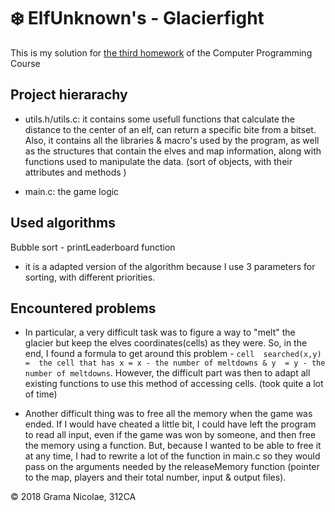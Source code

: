 # ❄️ ElfUnknown's - Glacierfight

This is my solution for [the third homework](https://ocw.cs.pub.ro/courses/programare/teme_2018/tema3_2018_ca) of the Computer Programming Course

## Project hierarachy
- utils.h/utils.c:  it contains some usefull functions that calculate 
the distance to the center of an elf, can return a specific bite from 
a bitset. Also, it contains all the libraries & macro's used by the
program, as well as the structures that contain the elves and map 
information, along with functions used to manipulate the data. 
(sort of objects, with their attributes and methods )


- main.c: the game logic

## Used algorithms

Bubble sort - printLeaderboard function
- it is a adapted version of the algorithm because I use 3 parameters for
sorting, with different priorities.


## Encountered problems

- In particular, a very difficult task was to figure a way to "melt" 
the glacier but keep the elves coordinates(cells) as they were. 
So, in the end, I found a formula to get around this problem - `cell 
searched(x,y) =  the cell that has x = x - the number of meltdowns & y 
= y - the number of meltdowns`. However, the difficult part was then
to adapt all existing functions to use this method of accessing cells.
(took quite a lot of time)

- Another difficult thing was to free all the memory when the game was ended.
If I would have cheated a little bit, I could have left the program to read
all input, even if the game was won by someone, and then free the memory using
a function. But, because I wanted to be able to free it at any time, I had to
rewrite a lot of the function in main.c so they would pass on the arguments 
needed by the releaseMemory function (pointer to the map, players and their 
total number, input & output files).

© 2018 Grama Nicolae, 312CA